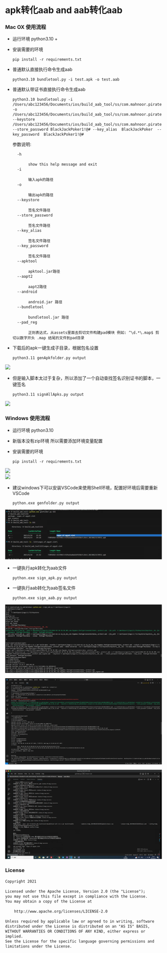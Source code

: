 # apk转化aab and aab转化aab
 

### Mac OX 使用流程

* 运行环境 python3.10 +

* 安装需要的环境

    ```shell
    pip install -r requirements.txt
    ```

* 普通默认直接执行命令生成aab 

    ```shell
    python3.10 bundletool.py -i test.apk -o test.aab
    ```
* 普通默认带证书直接执行命令生成aab 

    ```shell
    python3.10 bundletool.py -i /Users/abc123456/Documents/ios/build_aab_tool/ss/com.mahnoor.piratejackpotSlotGame/9fc464b9f2b10c37a5e2c1a2e3ef12e0.20230624180533.apk -o /Users/abc123456/Documents/ios/build_aab_tool/ss/com.mahnoor.piratejackpotSlotGame/9fc464b9f2b10c37a5e2c1a2e3ef12e0.20230624180533.apk_21_07_17.aab  --keystore /Users/abc123456/Documents/ios/build_aab_tool/ss/com.mahnoor.piratejackpotSlotGame/user.keystore  --store_password BlackJackPoker1!@# --key_alias  BlackJackPoker  --key_password  BlackJackPoker1!@#

    ```
    

  参数说明:
    ```
      -h 
    
    ​		show this help message and exit
      -i 
    
    ​		输入apk的路径
      -o 
    
    ​		输出apk的路径
      --keystore 
    
    ​		签名文件路径
      --store_password 
    
    ​		签名文件路径
      --key_alias 
    
    ​		签名文件路径
      --key_password 
    
    ​		签名文件路径
      --apktool 
    
    ​		apktool.jar路径
      --aapt2 
    
    ​		aapt2路径
      --android 
    
    ​		android.jar 路径
      --bundletool 
    
    ​		bundletool.jar 路径
      --pad_reg 
    
    ​		正则表达式，从assets里面去剪切文件构建pad模块 例如: ^\d.*\.map$ 剪切以数字开头 .map 结尾的文件到pad目录
  ```



*  下载后的apk一键生成子目录，根据包名设置

    ```shell
    python3.11 genApkfolder.py output
    ```

![](images/Snipaste_2023-06-24_21-23-46.png)

*  但是输入脚本太过于复杂，所以添加了一个自动查找签名识别证书的脚本，一键签名

    ```shell
    python3.11 signAllApks.py output
    ```

![](images/Snipaste_2023-06-24_21-24-32.png) 





### Windows  使用流程

* 运行环境 python3.10 
* 新版本没有zip环境 所以需要添加环境变量配置 
* 安装需要的环境

    ```shell
    pip install -r requirements.txt
    ```
![](images/Snipaste_2023-06-24_21-37-24.png)    
![](images/Snipaste_2023-06-24_21-37-39.png)

* 建议windows下可以安装VSCode来使用Shell环境，配置好环境后需要重新VSCode

  ```shell
  python.exe genfolder.py output
  ```
![](images/Snipaste_2023-06-24_21-42-55.png)


* 一键执行apk转化为aab文件
  
  ```shell
  python.exe sign_apk.py output
  ```


* 一键执行aab转化为aab签名文件
  
  ```shell
  python.exe sign_aab.py output
  ```

![](images/Snipaste_2024-02-26_21-40-31.png)

![](images/Snipaste_2023-11-01_17-06-36.png)

![](images/Snipaste_2023-06-24_21-44-52.png)



### License


```
Copyright 2021 

Licensed under the Apache License, Version 2.0 (the "License");
you may not use this file except in compliance with the License.
You may obtain a copy of the License at

    http://www.apache.org/licenses/LICENSE-2.0

Unless required by applicable law or agreed to in writing, software
distributed under the License is distributed on an "AS IS" BASIS,
WITHOUT WARRANTIES OR CONDITIONS OF ANY KIND, either express or implied.
See the License for the specific language governing permissions and
limitations under the License.
```
